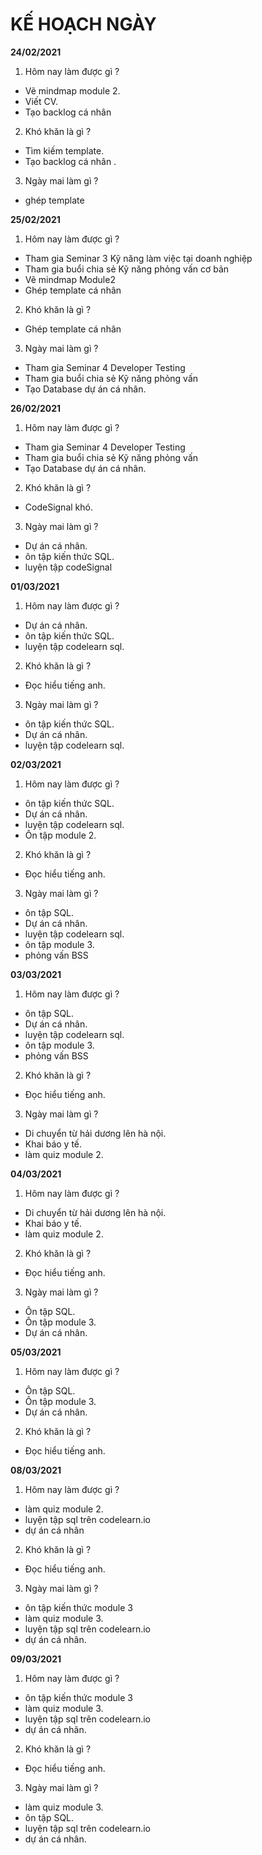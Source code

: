 # KẾ HOẠCH NGÀY
**24/02/2021**
1. Hôm nay làm được gì ?
+ Vẽ mindmap module 2.
+ Viết CV.
+ Tạo backlog cá nhân
2. Khó khăn là gì ?
+ Tìm kiếm template.
+ Tạo backlog cá nhân .
3. Ngày mai làm gì ?
+ ghép template 


**25/02/2021**
1. Hôm nay làm được gì ?
- Tham gia Seminar 3 Kỹ năng làm việc tại doanh nghiệp
- Tham gia buổi chia sẻ Kỹ năng phỏng vấn cơ bản
- Vẽ mindmap Module2
- Ghép template cá nhân
2. Khó khăn là gì ?
- Ghép template cá nhân
3. Ngày mai làm gì ?
- Tham gia Seminar 4 Developer Testing
- Tham gia buổi chia sẻ Kỹ năng phỏng vấn
- Tạo Database dự án cá nhân.

**26/02/2021**
1. Hôm nay làm được gì ?
- Tham gia Seminar 4 Developer Testing
- Tham gia buổi chia sẻ Kỹ năng phỏng vấn
- Tạo Database dự án cá nhân.
2. Khó khăn là gì ?
- CodeSignal khó.
3. Ngày mai làm gì ?
- Dự án cá nhân.
- ôn tập kiến thức SQL.
- luyện tập codeSignal


**01/03/2021**
1. Hôm nay làm được gì ?
- Dự án cá nhân.
- ôn tập kiến thức SQL.
- luyện tập codelearn sql.
2. Khó khăn là gì ?
- Đọc hiểu tiếng anh.
3. Ngày mai làm gì ?
- ôn tập kiến thức SQL.
- Dự án cá nhân.
- luyện tập codelearn sql.


**02/03/2021**
1. Hôm nay làm được gì ?
- ôn tập kiến thức SQL.
- Dự án cá nhân.
- luyện tập codelearn sql.
- Ôn tập module 2.
2. Khó khăn là gì ?
- Đọc hiểu tiếng anh.
3. Ngày mai làm gì ?
- ôn tập SQL.
- Dự án cá nhân.
- luyện tập codelearn sql.
- ôn tập module 3.
- phỏng vấn BSS

**03/03/2021**
1. Hôm nay làm được gì ?
- ôn tập SQL.
- Dự án cá nhân.
- luyện tập codelearn sql.
- ôn tập module 3.
- phỏng vấn BSS
2. Khó khăn là gì ?
- Đọc hiểu tiếng anh.
3. Ngày mai làm gì ?
- Di chuyển từ hải dương lên hà nội.
- Khai báo y tế.
- làm quiz module 2.

**04/03/2021**
1. Hôm nay làm được gì ?
- Di chuyển từ hải dương lên hà nội.
- Khai báo y tế.
- làm quiz module 2.
2. Khó khăn là gì ?
- Đọc hiểu tiếng anh.
3. Ngày mai làm gì ?
- Ôn tập SQL.
- Ôn tập module 3.
- Dự án cá nhân.

**05/03/2021**
1. Hôm nay làm được gì ?
- Ôn tập SQL.
- Ôn tập module 3.
- Dự án cá nhân.
2. Khó khăn là gì ?
- Đọc hiểu tiếng anh.

**08/03/2021**
1. Hôm nay làm được gì ?
- làm quiz module 2.
- luyện tập sql trên  codelearn.io
- dự án cá nhân
2. Khó khăn là gì ?
- Đọc hiểu tiếng anh.
3. Ngày mai làm gì ?
- ôn tập kiến thức module 3
- làm quiz module 3.
- luyện tập sql trên  codelearn.io
- dự án cá nhân.

**09/03/2021**
1. Hôm nay làm được gì ?
- ôn tập kiến thức module 3
- làm quiz module 3.
- luyện tập sql trên  codelearn.io
- dự án cá nhân.
2. Khó khăn là gì ?
- Đọc hiểu tiếng anh.
3. Ngày mai làm gì ?
- làm quiz module 3.
- ôn tập SQL.
- luyện tập sql trên  codelearn.io
- dự án cá nhân.
